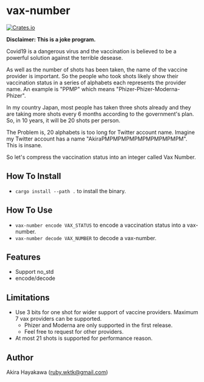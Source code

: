 # vax-number

[![Crates.io](https://img.shields.io/crates/v/vax-number.svg)](https://crates.io/crates/vax-number)

**Disclaimer: This is a joke program.**

Covid19 is a dangerous virus and
the vaccination is believed to be a
powerful solution against the terrible desease.

As well as the number of shots has been taken,
the name of the vaccine provider is important.
So the people who took shots likely show their
vaccination status in a series of alphabets
each represents the provider name.
An example is "PPMP" which means
"Phizer-Phizer-Moderna-Phizer".

In my country Japan,
most people has taken three shots already and they are taking more shots every 6 months according to the government's plan.
So, in 10 years, it will be 20 shots per person.

The Problem is, 20 alphabets is too long for Twitter account name.
Imagine my Twitter account has a name "AkiraPMPMPMPMPMPMPMPMPMPM". This is insane.

So let's compress the vaccination status into an integer called Vax Number.

## How To Install

- `cargo install --path .` to install the binary.

## How To Use

- `vax-number encode VAX_STATUS` to encode a vaccination status into a vax-number.
- `vax-number decode VAX_NUMBER` to decode a vax-number.

## Features

- Support no_std
- encode/decode

## Limitations

- Use 3 bits for one shot for wider support of vaccine providers. Maximum 7 vax providers can be supported.
  - Phizer and Moderna are only supported in the first release.
  - Feel free to request for other providers.
- At most 21 shots is supported for performance reason.

## Author

Akira Hayakawa (ruby.wktk@gmail.com)